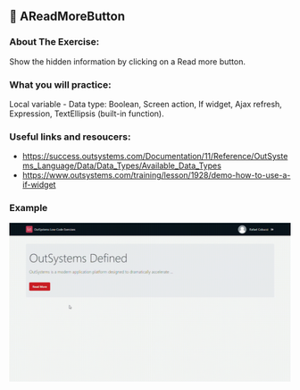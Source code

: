 ## :ledger: AReadMoreButton

### About The Exercise:

Show the hidden information by clicking on a Read more button.

### What you will practice:

Local variable - Data type: Boolean, Screen action, If widget, Ajax refresh, Expression, TextEllipsis (built-in function).

### Useful links and resoucers:

- https://success.outsystems.com/Documentation/11/Reference/OutSystems_Language/Data/Data_Types/Available_Data_Types
- https://www.outsystems.com/training/lesson/1928/demo-how-to-use-a-if-widget

### Example
![](./Samples/ReadMoreReadLess.gif)
